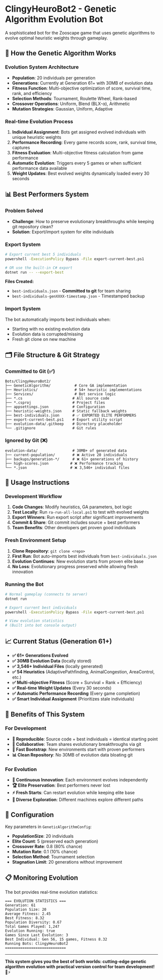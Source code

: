 # ClingyHeuroBot2 - Genetic Algorithm Evolution Bot

A sophisticated bot for the Zooscape game that uses genetic algorithms to evolve optimal heuristic weights through gameplay.

## 🧬 **How the Genetic Algorithm Works**

### **Evolution System Architecture**
- **Population**: 20 individuals per generation
- **Generations**: Currently at Generation 61+ with 30MB of evolution data
- **Fitness Function**: Multi-objective optimization of score, survival time, rank, and efficiency
- **Selection Methods**: Tournament, Roulette Wheel, Rank-based
- **Crossover Operations**: Uniform, Blend (BLX-α), Arithmetic
- **Mutation Strategies**: Gaussian, Uniform, Adaptive

### **Real-time Evolution Process**
1. **Individual Assignment**: Bots get assigned evolved individuals with unique heuristic weights
2. **Performance Recording**: Every game records score, rank, survival time, captures
3. **Fitness Evaluation**: Multi-objective fitness calculation from game performance
4. **Automatic Evolution**: Triggers every 5 games or when sufficient performance data available
5. **Weight Updates**: Best evolved weights dynamically loaded every 30 seconds

## 📊 **Best Performers System**

### **Problem Solved**
- **Challenge**: How to preserve evolutionary breakthroughs while keeping git repository clean?
- **Solution**: Export/import system for elite individuals

### **Export System**
```bash
# Export current best 5 individuals
powershell -ExecutionPolicy Bypass -File export-current-best.ps1

# OR use the built-in C# export
dotnet run -- --export-best
```

**Files Created:**
- `best-individuals.json` - **Committed to git** for team sharing
- `best-individuals-genXXXX-timestamp.json` - Timestamped backup

### **Import System**
The bot automatically imports best individuals when:
- Starting with no existing evolution data
- Evolution data is corrupted/missing
- Fresh git clone on new machine

## 🗂️ **File Structure & Git Strategy**

### **Committed to Git (✅)**
```
Bots/ClingyHeuroBot2/
├── GeneticAlgorithm/           # Core GA implementation
├── Heuristics/                 # 54+ heuristic implementations
├── Services/                   # Bot service logic
├── *.cs                       # All source code
├── *.csproj                   # Project files
├── appsettings.json           # Configuration
├── heuristic-weights.json     # Static fallback weights
├── best-individuals.json      # ✅ EXPORTED ELITE PERFORMERS
├── export-current-best.ps1    # Export utility script
├── evolution-data/.gitkeep    # Directory placeholder
└── .gitignore                 # Git rules
```

### **Ignored by Git (❌)**
```
evolution-data/                # 30MB+ of generated data
├── current-population/        # ❌ Active 20 individuals  
├── backups/generation-*/      # ❌ 61+ generations of history
├── high-scores.json          # ❌ Performance tracking
└── *.json                    # ❌ 3,546+ individual files
```

## 🚀 **Usage Instructions**

### **Development Workflow**
1. **Code Changes**: Modify heuristics, GA parameters, bot logic
2. **Test Locally**: Run `ra-run-all-local.ps1` to test with evolved weights
3. **Export Winners**: Run export script after significant improvements
4. **Commit & Share**: Git commit includes source + best performers
5. **Team Benefits**: Other developers get proven good individuals

### **Fresh Environment Setup**
1. **Clone Repository**: `git clone <repo>`
2. **First Run**: Bot auto-imports best individuals from `best-individuals.json`
3. **Evolution Continues**: New evolution starts from proven elite base
4. **No Loss**: Evolutionary progress preserved while allowing fresh innovation

### **Running the Bot**
```bash
# Normal gameplay (connects to server)
dotnet run

# Export current best individuals
powershell -ExecutionPolicy Bypass -File export-current-best.ps1

# View evolution statistics
# (Built into bot console output)
```

## 📈 **Current Status (Generation 61+)**

- **✅ 61+ Generations Evolved** 
- **✅ 30MB Evolution Data** (locally stored)
- **✅ 3,546+ Individual Files** (locally generated) 
- **✅ 54 Heuristics** (AdaptivePathfinding, AnimalCongestion, AreaControl, etc.)
- **✅ Multi-objective Fitness** (Score + Survival + Rank + Efficiency)
- **✅ Real-time Weight Updates** (Every 30 seconds)
- **✅ Automatic Performance Recording** (Every game completion)
- **✅ Smart Individual Assignment** (Prioritizes stale individuals)

## 🎯 **Benefits of This System**

### **For Development**
- **🔬 Reproducible**: Source code + best individuals = identical starting point
- **🤝 Collaborative**: Team shares evolutionary breakthroughs via git
- **🚀 Fast Bootstrap**: New environments start with proven performers
- **📊 Clean Repository**: No 30MB of evolution data bloating git

### **For Evolution**
- **🧬 Continuous Innovation**: Each environment evolves independently
- **🏆 Elite Preservation**: Best performers never lost
- **⚡ Fresh Starts**: Can restart evolution while keeping elite base
- **🎲 Diverse Exploration**: Different machines explore different paths

## 🔧 **Configuration**

Key parameters in `GeneticAlgorithmConfig`:
- **PopulationSize**: 20 individuals
- **Elite Count**: 5 (preserved each generation)
- **Crossover Rate**: 0.8 (80% chance)
- **Mutation Rate**: 0.1 (10% chance)
- **Selection Method**: Tournament selection
- **Stagnation Limit**: 20 generations without improvement

## 📋 **Monitoring Evolution**

The bot provides real-time evolution statistics:
```
=== EVOLUTION STATISTICS ===
Generation: 61
Population Size: 20
Average Fitness: 2.45
Best Fitness: 8.32
Population Diversity: 0.67
Total Games Played: 1,247
Evolution Running: true
Games Since Last Evolution: 3
Best Individual: Gen 56, 15 games, Fitness 8.32
Running Bots: ClingyHeuroBot2
============================
```

---

**This system gives you the best of both worlds: cutting-edge genetic algorithm evolution with practical version control for team development!** 🧬⚡ 